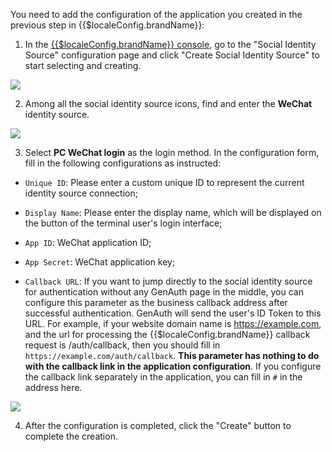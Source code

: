 <IntegrationDetailCard :title="`Fill in the application configuration in ${$localeConfig.brandName}`">

You need to add the configuration of the application you created in the previous step in {{$localeConfig.brandName}}:

1. In the [{{$localeConfig.brandName}} console](https://console.genauth.ai), go to the "Social Identity Source" configuration page and click "Create Social Identity Source" to start selecting and creating.

![](~@imagesZhCn/connections/Add-Social-Connections.png)

2. Among all the social identity source icons, find and enter the **WeChat** identity source.

![](~@imagesZhCn/connections/wechat/choose-wechat-identity-source.png)

3. Select **PC WeChat login** as the login method. In the configuration form, fill in the following configurations as instructed:

- `Unique ID`: Please enter a custom unique ID to represent the current identity source connection;

- `Display Name`: Please enter the display name, which will be displayed on the button of the terminal user's login interface;

- `App ID`: WeChat application ID;

- `App Secret`: WeChat application key;

- `Callback URL`: If you want to jump directly to the social identity source for authentication without any GenAuth page in the middle, you can configure this parameter as the business callback address after successful authentication. GenAuth will send the user's ID Token to this URL. For example, if your website domain name is https://example.com, and the url for processing the {{$localeConfig.brandName}} callback request is /auth/callback, then you should fill in `https://example.com/auth/callback`. **This parameter has nothing to do with the callback link in the application configuration**. If you configure the callback link separately in the application, you can fill in `#` in the address here.

![](~@imagesZhCn/connections/wechat/wechat-pc/wechat-pc-connection.png)

4. After the configuration is completed, click the "Create" button to complete the creation.

</IntegrationDetailCard>
